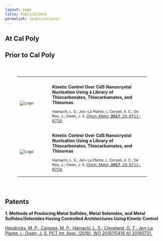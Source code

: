 ```yaml
---
layout: page
title: Publications
permalink: /publications/
---
```


<h2>At Cal Poly</h2>

<h2>Prior to Cal Poly</h2>
<table style="padding: 40px">
  <tr>
    <th width="25%"></th>
    <th width="75%"></th>
  </tr>
  <tr > 
    <td>
      <img src="https://lesliehamachi.github.io/images/Logo.png" alt="Logo" title="Logo" style="vertical-align:top; font-size: 12px; text-align: center"/>
    </td>
    <td>
     <p style="font-size: 14px; font-weight: bold">Kinetic Control Over CdS Nanocrystal Nucleation Using a Library of Thiocarbonates, Thiocarbamates, and Thioureas</p>
     <p style="font-size: 12px;">Hamachi, L. S.; Jen-La Plante, I.; Coryell, A. C.; De Roo, J.; Owen, J. S. <a href="https://pubs.acs.org/doi/abs/10.1021/acs.chemmater.7b02861"><em>Chem. Mater.</em> <b>2017</b>, <em>29</em>, 8711-8719.</a></p>
    </td>
  </tr>
  <tr > 
    <td>
      <img src="https://lesliehamachi.github.io/images/Logo.png" alt="Logo" title="Logo" style="vertical-align:top; font-size: 12px; text-align: center"/>
    </td>
    <td>
     <p style="font-size: 14px; font-weight: bold">Kinetic Control Over CdS Nanocrystal Nucleation Using a Library of Thiocarbonates, Thiocarbamates, and Thioureas</p>
     <p style="font-size: 12px;">Hamachi, L. S.; Jen-La Plante, I.; Coryell, A. C.; De Roo, J.; Owen, J. S. <a href="https://pubs.acs.org/doi/abs/10.1021/acs.chemmater.7b02861"><em>Chem. Mater.</em> <b>2017</b>, <em>29</em>, 8711-8719.</a></p>
    </td>
  </tr>
</table>


<h2> Patents</h2>
<p style="font-size: 14px; font-weight: bold">1. Methods of Producing Metal Sulfides, Metal Selenides, and Metal Sulfides/Selenides Having Controlled Architectures Using Kinetic Control</p>
<a href="https://patents.google.com/patent/WO2016115416A1/en">Hendricks, M. P.; Campos, M. P.; Hamachi, L. S.; Cleveland, G. T.; Jen-La Plante, I.; Owen, J. S. PCT Int. Appl. (2016), WO 2016115416 A1 20160721.</a>
